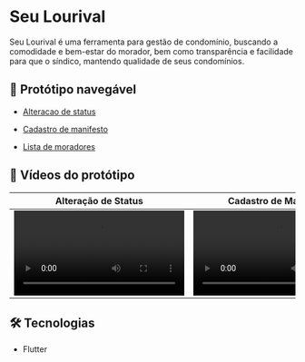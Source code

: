 # Seu Lourival

 Seu Lourival é uma ferramenta para gestão de condomínio, buscando a comodidade e bem-estar do morador, bem como transparência e facilidade para que o síndico, mantendo qualidade de seus condomínios. 

## 📱 Protótipo navegável

- [Alteracao de status](https://marvelapp.com/prototype/i5ib6hb/screen/86556668)

- [Cadastro de manifesto](https://marvelapp.com/prototype/i5ib6hb/screen/86557445)

- [Lista de moradores](https://marvelapp.com/prototype/i5ib6hb/screen/86882707)

## 🎥 Vídeos do protótipo

<!-- ![Watch the video](url do video)  -->

|Alteração de Status|Cadastro de Manifesto|Lista de Moradores|
|-------------------|---------------------|------------------|
|![Alteração de Status](https://user-images.githubusercontent.com/39434444/169416144-c1872f10-b5f0-4472-bba9-e88f43ef593c.mp4)|![Cadastro de Manifesto](https://user-images.githubusercontent.com/39434444/169416199-4ecbff3f-b87b-4bba-973c-3ea9a64f7981.mp4)|![Lista de Moradores](https://user-images.githubusercontent.com/39434444/169416237-b1db1641-56c7-4e26-a420-93231ec99063.mp4)|


## 🛠 Tecnologias

- Flutter



